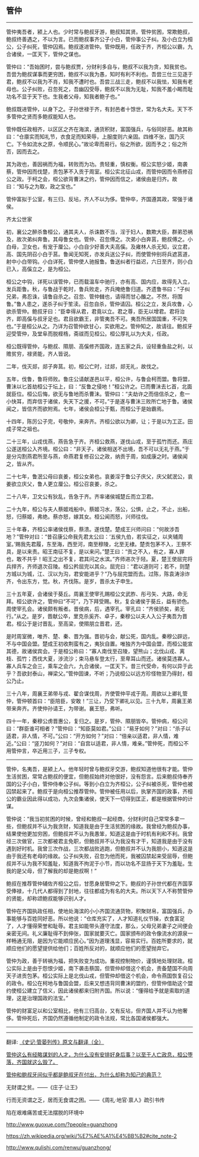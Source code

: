## 管仲

---


管仲夷吾者，颍上人也。少时常与鲍叔牙游，鲍叔知其贤。管仲贫困，常欺鲍叔，鲍叔终善遇之，不以为言。已而鲍叔事齐公子小白，管仲事公子纠。及小白立为桓公，公子纠死，管仲囚焉。鲍叔遂进管仲。管仲既用，任政于齐，齐桓公以霸，九合诸侯，一匡天下，管仲之谋也。

管仲曰：“吾始困时，尝与鲍叔贾，分财利多自与，鲍叔不以我为贪，知我贫也。吾尝为鲍叔谋事而更穷困，鲍叔不以我为愚，知时有利不利也。吾尝三仕三见逐于君，鲍叔不以我为不肖，知我不遭时也。吾尝三战三走，鲍叔不以我怯，知我有老母也。公子纠败，召忽死之，吾幽囚受辱，鲍叔不以我为无耻，知我不羞小睗而耻功名不显于天下也。生我者父母，知我者鲍子也。”

鲍叔既进管仲，以身下之。子孙世禄于齐，有封邑者十馀世，常为名大夫。天下不多管仲之贤而多鲍叔能知人也。

管仲既任政相齐，以区区之齐在海滨，通货积财，富国强兵，与俗同好恶。故其称曰：“仓廪实而知礼节，衣食足而知荣辱，上服度则六亲固。四维不张，国乃灭亡。下令如流水之原，令顺民心。”故论卑而易行。俗之所欲，因而予之；俗之所否，因而去之。

其为政也，善因祸而为福，转败而为功。贵轻重，慎权衡。桓公实怒少姬，南袭蔡，管仲因而伐楚，责包茅不入贡于周室。桓公实北征山戎，而管仲因而令燕修召公之政。于柯之会，桓公欲背曹沫之约，管仲因而信之，诸侯由是归齐。故曰：“知与之为取，政之宝也。”

管仲富拟于公室，有三归、反坫，齐人不以为侈。管仲卒，齐国遵其政，常强于诸侯。

齐太公世家

初，襄公之醉杀鲁桓公，通其夫人，杀诛数不当，淫于妇人，数欺大臣，群弟恐祸及，故次弟纠奔鲁。其母鲁女也。管仲、召忽傅之。次弟小白奔莒，鲍叔傅之。小白母，卫女也，有宠于厘公。小白自少好善大夫高傒。及雍林人杀无知，议立君，高、国先阴召小白于莒。鲁闻无知死，亦发兵送公子纠，而使管仲别将兵遮莒道，射中小白带钩。小白详死，管仲使人驰报鲁。鲁送纠者行益迟，六日至齐，则小白已入，高傒立之，是为桓公。

桓公之中钩，详死以误管仲，已而载温车中驰行，亦有高、国内应，故得先入立，发兵距鲁。秋，与鲁战于乾时，鲁兵败走，齐兵掩绝鲁归道。齐遗鲁书曰：“子纠兄弟，弗忍诛，请鲁自杀之。召忽、管仲雠也，请得而甘心醢之。不然，将围鲁。”鲁人患之，遂杀子纠于笙渎。召忽自杀，管仲请囚。桓公之立，发兵攻鲁，心欲杀管仲。鲍叔牙曰：“臣幸得从君，君竟以立。君之尊，臣无以增君。君将治齐，即高傒与叔牙足也。君且欲霸王，非管夷吾不可。夷吾所居国国重，不可失也。”于是桓公从之。乃详为召管仲欲甘心，实欲用之。管仲知之，故请往。鲍叔牙迎受管仲，及堂阜而脱桎梏，斋祓而见桓公。桓公厚礼以为大夫，任政。

桓公既得管仲，与鲍叔、隰朋、高傒修齐国政，连五家之兵，设轻重鱼盐之利，以赡贫穷，禄贤能，齐人皆说。

二年，伐灭郯，郯子奔莒。初，桓公亡时，过郯，郯无礼，故伐之。

五年，伐鲁，鲁将师败。鲁庄公请献遂邑以平，桓公许，与鲁会柯而盟。鲁将盟，曹沬以匕首劫桓公于坛上，曰：“反鲁之侵地！”桓公许之。已而曹沬去匕首，北面就臣位。桓公后悔，欲无与鲁地而杀曹沬。管仲曰：“夫劫许之而倍信杀之，愈一小快耳，而弃信于诸侯，失天下之援，不可。”于是遂与曹沬三败所亡地于鲁。诸侯闻之，皆信齐而欲附焉。七年，诸侯会桓公于甄，而桓公于是始霸焉。

十四年，陈厉公子完，号敬仲，来奔齐。齐桓公欲以为卿，让；于是以为工正。田成子常之祖也。

二十三年，山戎伐燕，燕告急于齐。齐桓公救燕，遂伐山戎，至于孤竹而还。燕庄公遂送桓公入齐境。桓公曰：“非天子，诸侯相送不出境，吾不可以无礼于燕。”于是分沟割燕君所至与燕，命燕君复修召公之政，纳贡于周，如成康之时。诸侯闻之，皆从齐。

二十七年，鲁泯公母曰哀姜，桓公女弟也。哀姜淫于鲁公子庆父，庆父弑泯公，哀姜欲立庆父，鲁人更立厘公。桓公召哀姜，杀之。

二十八年，卫文公有狄乱，告急于齐。齐率诸侯城楚丘而立卫君。

二十九年，桓公与夫人蔡姬戏船中。蔡姬习水，荡公，公惧，止之，不止，出船，怒，归蔡姬，弗绝。蔡亦怒，嫁其女。桓公闻而怒，兴师往伐。

三十年春，齐桓公率诸侯伐蔡，蔡溃。遂伐楚。楚成王兴师问曰：“何故涉吾地？”管仲对曰：“昔召康公命我先君太公曰：‘五侯九伯，若实征之，以夹辅周室。’赐我先君履，东至海，西至河，南至穆陵，北至无棣。楚贡包茅不入，王祭不具，是以来责。昭王南征不复，是以来问。”楚王曰：“贡之不入，有之，寡人罪也，敢不共乎！昭王之出不复，君其问之水滨。”齐师进次于陉。夏，楚王使屈完将兵捍齐，齐师退次召陵。桓公矜屈完以其众。屈完曰：“君以道则可；若不，则楚方城以为城，江、汉以为沟，君安能进乎？”乃与屈完盟而去。过陈，陈袁涛涂诈齐，令出东方，觉。秋，齐伐陈。是岁，晋杀太子申生。

三十五年夏，会诸侯于葵丘。周襄王使宰孔赐桓公文武胙、彤弓矢、大路，命无拜。桓公欲许之，管仲曰“不可”，乃下拜受赐。秋，复会诸侯于葵丘，益有骄色。周使宰孔会。诸侯颇有叛者。晋侯病，后，遇宰孔。宰孔曰：“齐侯骄矣，弟无行。”从之。是岁，晋献公卒，里克杀奚齐、卓子，秦穆公以夫人入公子夷吾为晋君。桓公于是讨晋乱，至高梁，使隰朋立晋君，还。

是时周室微，唯齐、楚、秦、晋为强。晋初与会，献公死，国内乱。秦穆公辟远，不与中国会盟。楚成王初收荆蛮有之，夷狄自置。唯独齐为中国会盟，而桓公能宣其德，故诸侯宾会。于是桓公称曰：“寡人南伐至召陵，望熊山；北伐山戎、离枝、孤竹；西伐大夏，涉流沙；束马悬车登太行，至卑耳山而还。诸侯莫违寡人。寡人兵车之会三，乘车之会六，九合诸侯，一匡天下。昔三代受命，有何以异于此乎？吾欲封泰山，禅梁父。”管仲固谏，不听；乃说桓公以远方珍怪物至乃得封，桓公乃止。

三十八年，周襄王弟带与戎、翟合谋伐周，齐使管仲平戎于周。周欲以上卿礼管仲，管仲顿首曰：“臣陪臣，安敢！”三让，乃受下卿礼以见。三十九年，周襄王弟带来奔齐。齐使仲孙请王，为带谢。襄王怒，弗听。

四十一年，秦穆公虏晋惠公，复归之。是岁，管仲、隰朋皆卒。管仲病，桓公问曰：“群臣谁可相者？”管仲曰：“知臣莫如君。”公曰：“易牙如何？”对曰：“杀子以适君，非人情，不可。”公曰：“开方如何？”对曰：“倍亲以适君，非人情，难近。”公曰：“竖刀如何？”对曰：“自宫以适君，非人情，难亲。”管仲死，而桓公不用管仲言，卒近用三子，三子专权。

---

管仲，名夷吾，是颍上人。他年轻时曾与鲍叔牙交游，鲍叔知道他很有才能。管仲生活贫困，常常占鲍叔的便宜，但鲍叔始终对他很好，没有怨言。后来鲍叔侍奉齐国的公子小白，管仲侍奉公子纠。等到小白立为齐桓公，公子纠被杀死，管仲也被囚禁起来了。鲍叔于是向桓公推荐管仲。管仲被任用以后，执掌齐国的政事，齐桓公的霸业因此得以成功，九次会集诸侯，使天下一切得到匡正，都是根据管仲的计谋。

管仲说：“我当初贫困的时候，曾经和鲍叔一起经商，分财利时自己常常多拿一些，但鲍叔并不认为我贪财，知道我是由于生活贫困的缘故。我曾经为鲍叔办事，结果使他更加穷困，但鲍叔并不认为我愚笨，知道这是由于时机有利和不利。我曾经三次做官，三次都被君主免职，但鲍叔并不认为我没有才干，知道我是由于没有遇到好时机。我曾三次作战，三次都战败逃跑，但鲍叔并不认为我胆小，知道这是由于我还有老母的缘故。公子纠失败，召忽为他而死，我被囚禁起来受屈辱，但鲍叔并不认为我不知羞耻，知道我不拘泥于小节，而以功名不显扬于天下为羞耻。生我的是父母，但了解我的却是鲍叔啊！”

鲍叔在推荐管仲辅佐齐桓公之后，甘愿身居管仲之下。鲍叔的子孙世代都在齐国享受俸禄，十几代人都得到了封地，往往都成为有名的大夫。所以天下人不称赞管仲的贤能，却称颂鲍叔能够识别人才。


管仲在齐国执政任相，使地处海滨的小小齐国流通货物，积聚财帛，富国强兵，办事能够与百姓同好恶。所以他说：“仓库充实了，人才知道礼仪节操，衣食富足了，人才懂得荣誉和耻辱。君主如能带头遵守法度，那么，父母兄弟妻子之间便会亲密无间。礼义廉耻得不到伸张，国家就要灭亡。国家颁布的政令像流水的源泉一样畅通无阻，是因为它能顺应民心。”因为道理浅显，容易实行。百姓所要求的，就顺应他们的愿望提供给他们；百姓所反对的，就顺应他们的愿望抛弃它。


管仲为政，善于转祸为福，把失败变为成功。重视控制物价，谨慎地处理财政。桓公实际上是由于怨恨少姬，南下袭击蔡国，但管仲却借这个机会，责备楚国不向周天子进贡包茅。桓公实际上是北伐山戎，但管仲却借这个机会，命令燕国恢复召公的政令。桓公在柯地与鲁国会盟，后来又想违背同曹沫的盟约，但管仲借助这个盟约使桓公建立了信义，因此诸侯都来归附齐国。所以说：“懂得给予就是索取的道理，这是治理国政的法宝。”

管仲的财富足以和公室相比，他有三归高台，又有反坫，但齐国人并不认为他奢侈。管仲死后，齐国仍然遵循他制定的政令法规，常比各国诸侯都强大。

---



---

翻译: [《史记·管晏列传》原文与翻译（全）](https://www.thn21.com/wen/wai/22762.html)

[管仲这么有经略谋划的人才，为什么没有安排好身后事？以至于人亡政息，桓公堕落，齐国就这么毁了。](https://www.zhihu.com/question/26384605)

[管仲和鲍叔牙间似乎都是鲍叔牙在付出，为什么却称为知己的典范？](https://www.zhihu.com/question/394603483)

无财谓之贫。——《庄子·让王》

行而无资谓之乏，居而无食谓之困。——《周礼·地官·禀人》疏引书传

陷在艰难痛苦或无法摆脱的环境中


http://www.guoxue.com/?people=guanzhong

https://zh.wikipedia.org/wiki/%E7%AE%A1%E4%BB%B2#cite_note-2

http://www.qulishi.com/renwu/guanzhong/



